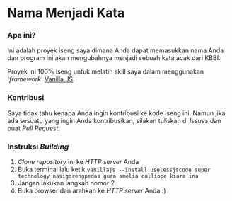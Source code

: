 # Nama Menjadi Kata
### Apa ini?
Ini adalah proyek iseng saya dimana Anda dapat memasukkan nama Anda dan program ini akan mengubahnya menjadi sebuah kata acak dari KBBI.

Proyek ini 100% iseng untuk melatih skill saya dalam menggunakan '_framework_' [Vanilla JS](http://vanilla-js.com).

### Kontribusi
Saya tidak tahu kenapa Anda ingin kontribusi ke kode iseng ini. Namun jika ada sesuatu yang ingin Anda kontribusikan, silakan tuliskan di _Issues_ dan buat _Pull Request_.

### Instruksi _Building_
1. _Clone repository_ ini ke _HTTP server_ Anda
2. Buka terminal lalu ketik `vanillajs --install uselessjscode super technology nasigorengpedas gura amelia calliope kiara ina`
3. Jangan lakukan langkah nomor 2
4. Buka browser dan arahkan ke _HTTP server_ Anda :)